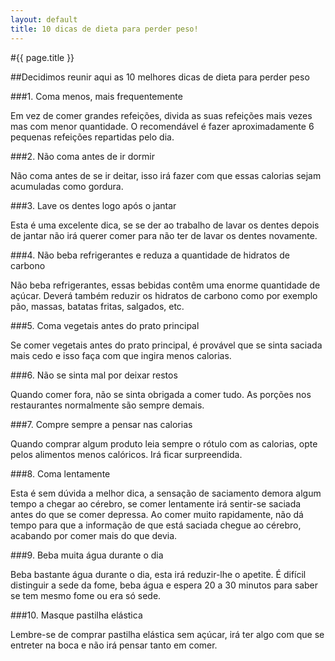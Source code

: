 ```yaml
---
layout: default
title: 10 dicas de dieta para perder peso!
---
```


#{{ page.title }}

##Decidimos reunir aqui as 10 melhores dicas de dieta para perder peso

###1. Coma menos, mais frequentemente

Em vez de comer grandes refeições, divida as suas refeições mais vezes mas com menor quantidade. O recomendável é fazer aproximadamente 6 pequenas refeições repartidas pelo dia.

###2. Não coma antes de ir dormir

Não coma antes de se ir deitar, isso irá fazer com que essas calorias sejam acumuladas como gordura.

###3. Lave os dentes logo após o jantar

Esta é uma excelente dica, se se der ao trabalho de lavar os dentes depois de jantar não irá querer comer para não ter de lavar os dentes novamente.

###4. Não beba refrigerantes e reduza a quantidade de hidratos de carbono

Não beba refrigerantes, essas bebidas contêm uma enorme quantidade de açúcar. Deverá também reduzir os hidratos de carbono como por exemplo pão, massas, batatas fritas, salgados, etc.

###5. Coma vegetais antes do prato principal

Se comer vegetais antes do prato principal, é provável que se sinta saciada mais cedo e isso faça com que ingira menos calorias.

###6. Não se sinta mal por deixar restos

Quando comer fora, não se sinta obrigada a comer tudo. As porções nos restaurantes normalmente são sempre demais.

###7. Compre sempre a pensar nas calorias

Quando comprar algum produto leia sempre o rótulo com as calorias, opte pelos alimentos menos calóricos. Irá ficar surpreendida.

###8. Coma lentamente

Esta é sem dúvida a melhor dica, a sensação de saciamento demora algum tempo a chegar ao cérebro, se comer lentamente irá sentir-se saciada antes do que se comer depressa. Ao comer muito rapidamente, não dá tempo para que a informação de que está saciada chegue ao cérebro, acabando por comer mais do que devia.

###9. Beba muita água durante o dia

Beba bastante água durante o dia, esta irá reduzir-lhe o apetite. É difícil distinguir a sede da fome, beba água e espera 20 a 30 minutos para saber se tem mesmo fome ou era só sede.

###10. Masque pastilha elástica

Lembre-se de comprar pastilha elástica sem açúcar, irá ter algo com que se entreter na boca e não irá pensar tanto em comer.